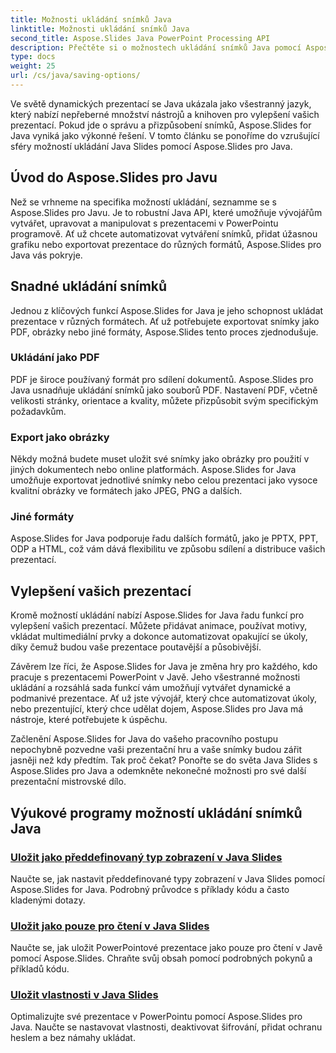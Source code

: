 ```yaml
---
title: Možnosti ukládání snímků Java
linktitle: Možnosti ukládání snímků Java
second_title: Aspose.Slides Java PowerPoint Processing API
description: Přečtěte si o možnostech ukládání snímků Java pomocí Aspose.Slides pro Java. Prozkoumejte komplexní výukové programy a průvodce pro efektivní správu a přizpůsobení snímků.
type: docs
weight: 25
url: /cs/java/saving-options/
---
```



Ve světě dynamických prezentací se Java ukázala jako všestranný jazyk, který nabízí nepřeberné množství nástrojů a knihoven pro vylepšení vašich prezentací. Pokud jde o správu a přizpůsobení snímků, Aspose.Slides for Java vyniká jako výkonné řešení. V tomto článku se ponoříme do vzrušující sféry možností ukládání Java Slides pomocí Aspose.Slides pro Java.

## Úvod do Aspose.Slides pro Javu

Než se vrhneme na specifika možností ukládání, seznamme se s Aspose.Slides pro Javu. Je to robustní Java API, které umožňuje vývojářům vytvářet, upravovat a manipulovat s prezentacemi v PowerPointu programově. Ať už chcete automatizovat vytváření snímků, přidat úžasnou grafiku nebo exportovat prezentace do různých formátů, Aspose.Slides pro Java vás pokryje.

## Snadné ukládání snímků

Jednou z klíčových funkcí Aspose.Slides for Java je jeho schopnost ukládat prezentace v různých formátech. Ať už potřebujete exportovat snímky jako PDF, obrázky nebo jiné formáty, Aspose.Slides tento proces zjednodušuje.

### Ukládání jako PDF

PDF je široce používaný formát pro sdílení dokumentů. Aspose.Slides pro Java usnadňuje ukládání snímků jako souborů PDF. Nastavení PDF, včetně velikosti stránky, orientace a kvality, můžete přizpůsobit svým specifickým požadavkům.

### Export jako obrázky

Někdy možná budete muset uložit své snímky jako obrázky pro použití v jiných dokumentech nebo online platformách. Aspose.Slides for Java umožňuje exportovat jednotlivé snímky nebo celou prezentaci jako vysoce kvalitní obrázky ve formátech jako JPEG, PNG a dalších.

### Jiné formáty

Aspose.Slides for Java podporuje řadu dalších formátů, jako je PPTX, PPT, ODP a HTML, což vám dává flexibilitu ve způsobu sdílení a distribuce vašich prezentací.

## Vylepšení vašich prezentací

Kromě možností ukládání nabízí Aspose.Slides for Java řadu funkcí pro vylepšení vašich prezentací. Můžete přidávat animace, používat motivy, vkládat multimediální prvky a dokonce automatizovat opakující se úkoly, díky čemuž budou vaše prezentace poutavější a působivější.

Závěrem lze říci, že Aspose.Slides for Java je změna hry pro každého, kdo pracuje s prezentacemi PowerPoint v Javě. Jeho všestranné možnosti ukládání a rozsáhlá sada funkcí vám umožňují vytvářet dynamické a podmanivé prezentace. Ať už jste vývojář, který chce automatizovat úkoly, nebo prezentující, který chce udělat dojem, Aspose.Slides pro Java má nástroje, které potřebujete k úspěchu.

Začlenění Aspose.Slides for Java do vašeho pracovního postupu nepochybně pozvedne vaši prezentační hru a vaše snímky budou zářit jasněji než kdy předtím. Tak proč čekat? Ponořte se do světa Java Slides s Aspose.Slides pro Java a odemkněte nekonečné možnosti pro své další prezentační mistrovské dílo.

## Výukové programy možností ukládání snímků Java
### [Uložit jako předdefinovaný typ zobrazení v Java Slides](./save-as-predefined-view-type-in-java-slides/)
Naučte se, jak nastavit předdefinované typy zobrazení v Java Slides pomocí Aspose.Slides for Java. Podrobný průvodce s příklady kódu a často kladenými dotazy.
### [Uložit jako pouze pro čtení v Java Slides](./save-as-read-only-in-java-slides/)
Naučte se, jak uložit PowerPointové prezentace jako pouze pro čtení v Javě pomocí Aspose.Slides. Chraňte svůj obsah pomocí podrobných pokynů a příkladů kódu.
### [Uložit vlastnosti v Java Slides](./save-properties-in-java-slides/)
Optimalizujte své prezentace v PowerPointu pomocí Aspose.Slides pro Java. Naučte se nastavovat vlastnosti, deaktivovat šifrování, přidat ochranu heslem a bez námahy ukládat.